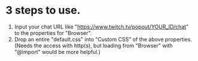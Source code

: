 # 3 steps to use.
1. Input your chat URL like "https://www.twitch.tv/popout/YOUR_ID/chat" to the properties for "Browser".
2. Drop an entire "default.css" into "Custom CSS" of the above properties. (Needs the access with http(s), but loading from "Browser" with "@import" would be more helpful.)